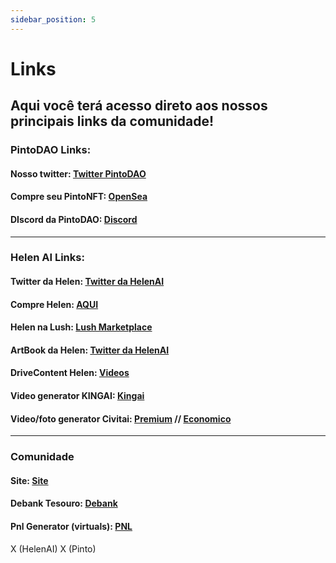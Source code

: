 ```yaml
---
sidebar_position: 5
---
```


# Links
Aqui você terá acesso direto aos nossos principais links da comunidade!
---
### PintoDAO Links:

#### Nosso twitter: [Twitter PintoDAO](https://x.com/PBrasilNFT) 
#### Compre seu PintoNFT: [OpenSea](https://opensea.io/collection/pintudo)
#### DIscord da PintoDAO: [Discord](https://discord.gg/FFFb9PPU)
---
### Helen AI Links: 

#### Twitter da Helen: [Twitter da HelenAI](https://x.com/hrabbitfeet)
#### Compre Helen: [AQUI](https://app.uniswap.org/swap?chain=base&inputCurrency=NATIVE&outputCurrency=0x174f6a1286C0be66C83531368113cBF95FAf17C6)
#### Helen na Lush: [Lush Marketplace](https://exchange.lushai.net/trade/80472625-fc31-406d-bb2e-2aaa3ccfedd1)
#### ArtBook da Helen: [Twitter da HelenAI](https://www.figma.com/design/CDBP8MreDUsIUPC0XPhxHJ/Artbook---Pinto-%26-HelenAI?node-id=0-1)
#### DriveContent Helen: [Videos](https://drive.google.com/drive/folders/13fEE9Zgdm9trrrvWvE4eqa1dABqORnL3)
#### Video generator KINGAI: [Kingai](https://klingai.com/)
#### Video/foto generator Civitai: [Premium](https://civitai.com/models/1182802) // [Economico](https://civitai.com/models/1176589?modelVersionId=1323897) 
---
### Comunidade

#### Site: [Site](https://klingai.com/)
#### Debank Tesouro: [Debank](https://debank.com/profile/0x399df053d46c32ebd52f4890fe518a254a214dae)
#### Pnl Generator (virtuals): [PNL](https://pnl-helen.streamlit.app/)
X (HelenAI)
X (Pinto)

